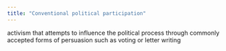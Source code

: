 ```yaml
---
title: "Conventional political participation"
---
```

activism that attempts to influence the political process through commonly accepted forms of persuasion such as voting or letter writing

